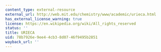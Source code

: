 ```yaml
---
content_type: external-resource
external_url: http://web.mit.edu/chemistry/www/academic/urieca.html
has_external_license_warning: true
license: https://en.wikipedia.org/wiki/All_rights_reserved
status: ''
title: URIECA
uid: 78b7926e-9ee4-4cb3-8d07-46f9495b2851
wayback_url: ''
---
```

